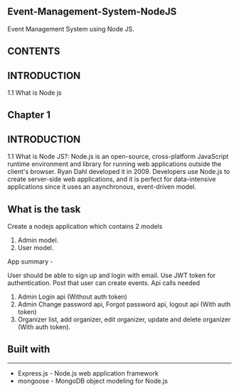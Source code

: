 ## Event-Management-System-NodeJS

Event Management System using Node JS.

## CONTENTS

## INTRODUCTION
1.1 What is Node js

## Chapter 1
## INTRODUCTION
1.1 What is Node JS?:
Node.js is an open-source, cross-platform JavaScript runtime environment and library for running web applications outside the client's browser.
Ryan Dahl developed it in 2009. Developers use Node.js to create server-side web applications, and it is perfect for data-intensive applications since it uses an asynchronous, event-driven model.

## What is the task
Create a nodejs application which contains 2 models
1. Admin model.
2. User model.

App summary - 

User should be able to sign up and login with email. Use JWT token for authentication. Post that user can create events. Api calls needed

1. Admin Login api (Without auth token)
2. Admin Change password api, Forgot password api, logout api (With auth token)
3. Organizer list, add organizer, edit organizer, update and delete organizer (With auth token).


## Built with
<hr>
<ul>
<li>Express.js - Node.js web application framework</li>
<li>mongoose - MongoDB object modeling for Node.js</li>
</ul>
